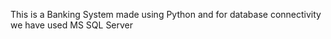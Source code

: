 This is a Banking System made using Python and for database connectivity we have used MS SQL Server
